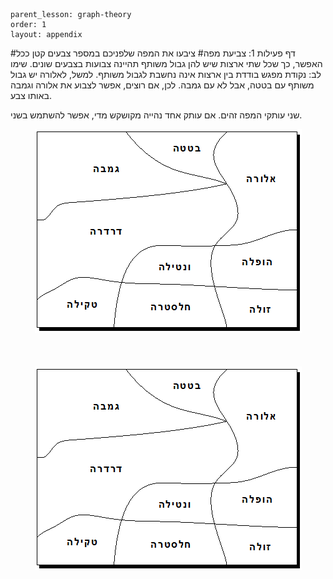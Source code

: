 ```
parent_lesson: graph-theory
order: 1
layout: appendix
```

#דף פעילות 1: צביעת מפה#
ציבעו את המפה שלפניכם במספר צבעים קטן ככל האפשר, כך שכל שתי ארצות שיש להן גבול משותף תהיינה צבועות בצבעים שונים. שימו לב: נקודת מפגש בודדת בין ארצות אינה נחשבת לגבול משותף. למשל, לאלורה יש גבול משותף עם בטטה, אבל לא עם גמבה. לכן, אם רוצים, אפשר לצבוע את אלורה וגמבה באותו צבע.

שני עותקי המפה זהים. אם עותק אחד נהייה מקושקש מדי, אפשר להשתמש בשני.


<div id="container" align="center">
  <img src="img02.png" title=""/>
</div>
<br>
<br>
<br>
<div id="container" align="center">
  <img src="img02.png" title=""/>
</div>
<br>
<br>
<br>